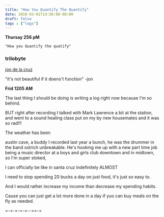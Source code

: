 ```yaml
---
title: "How You Quantify The Quantify"
date: 2018-03-01T14:56:08-08:00
draft: false
tags : ["logs"]
---
```


**Thursay 256 pM**

```
"How you Quantify the quatify"
```


### trilobyte


<a href="http://www.dlcid.com/">jon de la cruz</a>


"it's not beautiful if it doens't function" -jon



**Frid 1205 AM**

The last thing I should be doing is writing a log right now because I'm so behind.

BUT right after recording I talked with Mark Lawrence a bit at the station, and went to
a sound healing class put on my by new housemates and it was so rad!!!

The weather has been


austin cave, a buddy I recorded last year a bunch, he was the drummer in the band ostrich unbreakable. He's hooking me up with a new part time job being a music director at a boys and girls club downtown and in midtown, so I'm super stoked,

I can officially be like in santa cruz indefinitely ALMOST

I need to stop spending 20 bucks a day on just food, it's just so easy to.

And I would rather increase my income than decrease my spending habits.

Cause you can just get a lot more done in a day if yuo can buy meals on the fly as needed.



=-=-=-=-=--==-=
